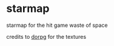 # starmap

starmap for the hit game waste of space

credits to [dorpg](https://github.com/dorpg9) for the textures
